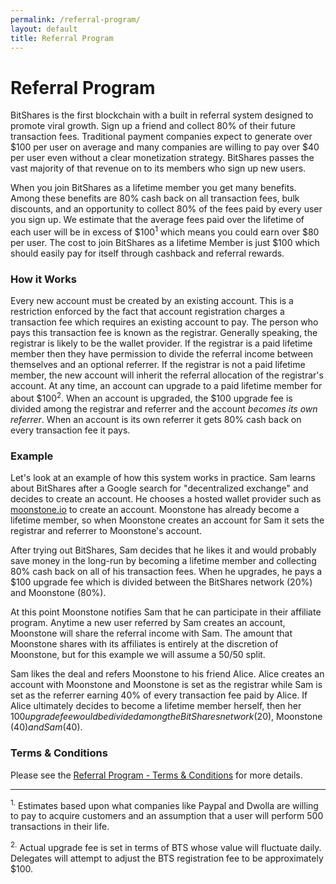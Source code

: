 ```yaml
---
permalink: /referral-program/
layout: default
title: Referral Program
---
```


# Referral Program

BitShares is the first blockchain with a built in referral system designed to promote viral growth.
Sign up a friend and collect 80% of their future transaction fees.
Traditional payment companies expect to generate over $100 per user on average and many companies are
willing to pay over $40 per user even without a clear monetization strategy.
BitShares passes the vast majority of that revenue on to its members who sign up new users.

When you join BitShares as a lifetime member you get many benefits.  Among these benefits are 80% cash back on all
transaction fees, bulk discounts, and an opportunity to collect 80% of the fees paid by every user you sign up.  We estimate
that the average fees paid over the lifetime of each user will be in excess of $100<sup>1</sup> which means you could
earn over $80 per user.  The cost to join BitShares as a lifetime Member is just $100 which should easily
pay for itself through cashback and referral rewards.

### How it Works

Every new account must be created by an existing account. This is a restriction enforced by the
fact that account registration charges a transaction fee which requires an existing account to
pay. The person who pays this transaction fee is known as the registrar. Generally speaking, the
registrar is likely to be the wallet provider. If the registrar is a paid lifetime member then
they have permission to divide the referral income between themselves and an optional referrer.
If the registrar is not a paid lifetime member, the new account will inherit the referral
allocation of the registrar's account. At any time, an account can upgrade to a paid lifetime
member for about $100<sup>2</sup>. When an account is upgraded, the $100 upgrade fee is divided
among the registrar and referrer and the account *becomes its own referrer*. When an account is
its own referrer it gets 80% cash back on every transaction fee it pays.

### Example

Let's look at an example of how this system works in practice. Sam learns about BitShares after a
Google search for "decentralized exchange" and decides to create an account. He chooses a hosted
wallet provider such as [moonstone.io](http://moonstone.io) to create an account. Moonstone has already become a lifetime
member, so when Moonstone creates an account for Sam it sets the registrar and referrer to
Moonstone's account.

After trying out BitShares, Sam decides that he likes it and would probably save money in the
long-run by becoming a lifetime member and collecting 80% cash back on all of his transaction
fees. When he upgrades, he pays a $100 upgrade fee which is divided between the BitShares network (20%)
and Moonstone (80%).

At this point Moonstone notifies Sam that he can participate in their affiliate program. Anytime
a new user referred by Sam creates an account, Moonstone will share the referral income
with Sam. The amount that Moonstone shares with its affiliates is entirely at the discretion of
Moonstone, but for this example we will assume a 50/50 split.

Sam likes the deal and refers Moonstone to his friend Alice. Alice creates an account with
Moonstone and Moonstone is set as the registrar while Sam is set as the referrer earning 40%
of every transaction fee paid by Alice. If Alice ultimately decides to become a lifetime member
herself, then her $100 upgrade fee would be divided among the BitShares network ($20),
Moonstone ($40) and Sam ($40).

### Terms & Conditions

Please see the [Referral Program - Terms & Conditions](/referral-program/referral-program-terms-and-conditions.html) for
more details.

<hr/>
<sup>1.</sup> Estimates based upon what companies like Paypal and Dwolla are willing to pay to acquire customers and an
assumption that a user will perform 500 transactions in their life.

<sup>2.</sup> Actual upgrade fee is set in terms of BTS whose value will fluctuate daily.   Delegates will attempt to
adjust the BTS registration fee to be approximately $100.
